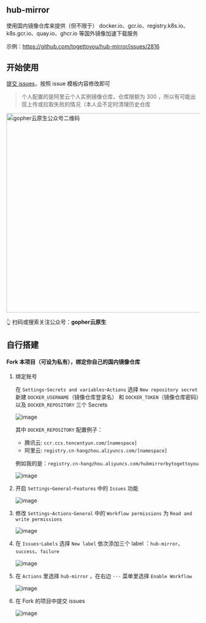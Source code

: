 ## hub-mirror

使用国内镜像仓库来提供（但不限于） docker.io、gcr.io、registry.k8s.io、k8s.gcr.io、quay.io、ghcr.io 等国外镜像加速下载服务

示例：https://github.com/togettoyou/hub-mirror/issues/2816

## 开始使用

[提交 issues](https://github.com/togettoyou/hub-mirror/issues/new/choose)，按照 issue 模板内容修改即可

> 个人配置的是阿里云个人实例镜像仓库，仓库限额为 300 ，所以有可能出现上传或拉取失败的情况（本人会不定时清理历史仓库

<img src="https://github.com/user-attachments/assets/ea93572c-6c05-4751-bde7-35a58fe083f1" width="520" alt="gopher云原生公众号二维码">

👆 扫码或搜索关注公众号：**gopher云原生**

## 自行搭建

#### Fork 本项目（可设为私有），绑定你自己的国内镜像仓库

1. 绑定账号

   在 `Settings`-`Secrets and variables`-`Actions` 选择 `New repository secret` 新建 `DOCKER_USERNAME`（镜像仓库登录名）
   和 `DOCKER_TOKEN`（镜像仓库密码）以及 `DOCKER_REPOSITORY` 三个 Secrets

   ![image](https://github.com/user-attachments/assets/13010521-13b2-4c55-83d6-50956e039434)

   其中 `DOCKER_REPOSITORY` 配置例子：

    - 腾讯云: `ccr.ccs.tencentyun.com/[namespace]`
    - 阿里云: `registry.cn-hangzhou.aliyuncs.com/[namespace]`

   例如我的是：`registry.cn-hangzhou.aliyuncs.com/hubmirrorbytogettoyou`

   ![image](https://github.com/user-attachments/assets/5af044b7-f62e-401c-976f-a8556964b995)

2. 开启 `Settings`-`General`-`Features` 中的 `Issues` 功能

   ![image](https://github.com/user-attachments/assets/f981a0b9-b164-4582-8f5e-46d8cbe41bae)

3. 修改 `Settings`-`Actions`-`General` 中的 `Workflow permissions` 为 `Read and write permissions`

   ![image](https://github.com/user-attachments/assets/9f556ced-d134-41f7-b47e-fa95c10db08a)

4. 在 `Issues`-`Labels` 选择 `New label` 依次添加三个 label ：`hub-mirror`、`success`、`failure`

   ![image](https://github.com/user-attachments/assets/b03db5eb-2401-49ce-ad12-515969dec27d)

5. 在 `Actions` 里选择 `hub-mirror` ，在右边 `···` 菜单里选择 `Enable Workflow`

   ![image](https://github.com/user-attachments/assets/0709ac59-a731-4266-826e-0c619e933853)

6. 在 Fork 的项目中提交 issues

   ![image](https://github.com/user-attachments/assets/c0357521-6dd0-4f13-8a99-bccdf1314ab8)
